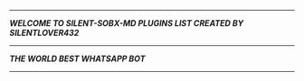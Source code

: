 -----------

***WELCOME TO SILENT-SOBX-MD PLUGINS LIST CREATED BY SILENTLOVER432***

-----------

***THE WORLD BEST WHATSAPP BOT***

----------
